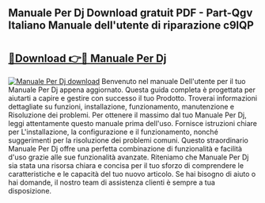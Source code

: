 ## Manuale Per Dj Download gratuit PDF - Part-Qgv Italiano Manuale dell'utente di riparazione c9lQP

# <h2><a href="http://dfa7dxg.blite.top/?on=Manuale+Per+Dj">🔗Download 👉🔴 Manuale Per Dj</a></h2>

[![Manuale Per Dj download](https://i.imgur.com/lujVjoI.png)](http://dfa7dxg.blite.top/?on=Manuale+Per+Dj)
Benvenuto nel manuale Dell'utente per il tuo Manuale Per Dj appena aggiornato. Questa guida completa è progettata per aiutarti a capire e gestire con successo il tuo Prodotto. Troverai informazioni dettagliate su funzioni, installazione, funzionamento, manutenzione e Risoluzione dei problemi. Per ottenere il massimo dal tuo Manuale Per Dj, leggi attentamente questo manuale prima dell'uso. Fornisce istruzioni chiare per L'installazione, la configurazione e il funzionamento, nonché suggerimenti per la risoluzione dei problemi comuni. Questo straordinario Manuale Per Dj offre una perfetta combinazione di funzionalità e facilità d'uso grazie alle sue funzionalità avanzate. Riteniamo che Manuale Per Dj sia stata una risorsa chiara e concisa per il tuo sforzo di comprendere le caratteristiche e le capacità del tuo nuovo articolo. Se hai bisogno di aiuto o hai domande, il nostro team di assistenza clienti è sempre a tua disposizione.
